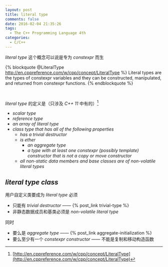 ```yaml
---
layout: post
title: literal type
comments: false
date: 2016-02-04 21:35:26
tags:
  - The C++ Programming Language 4th
categories:
  - C/C++
---
```


_literal type_ 这个概念可以说是专为 _constexpr_ 而生

{% blockquote @LiteralType http://en.cppreference.com/w/cpp/concept/LiteralType %}
Literal types are the types of constexpr variables and they can be constructed, manipulated, and returned from constexpr functions.
{% endblockquote %}

<br>

<!--more-->

_literal type_ 的定义是（只涉及 _C++ 11_ 中有的）[^1]

[^1]:[http://en.cppreference.com/w/cpp/concept/LiteralType](http://en.cppreference.com/w/cpp/concept/LiteralType)

* _scalar type_
* _reference type_
* _an array of literal type_
* _class type that has all of the following properties_
  * _has a trivial destructor_
  * _is ether_
      * _an aggregate type_
      * _a type with at least one constexpr (possibly template) constructor that is not a copy or move constructor_
  * _all non-static data members and base classes are of non-volatile literal types_


## _literal type class_

用户自定义类要成为 _literal type_ 必须

* 只能有 _trivial destructor_ —— {% post_link trivial-type %}
* 非静态数据成员和基类必须是 _non-volatile literal type_

同时

* 要么是 _aggregate type_ —— {% post_link aggregate-initialization %}
* 要么至少有一个 _constexpr constructor_ —— 不能是复制和移动构造函数
